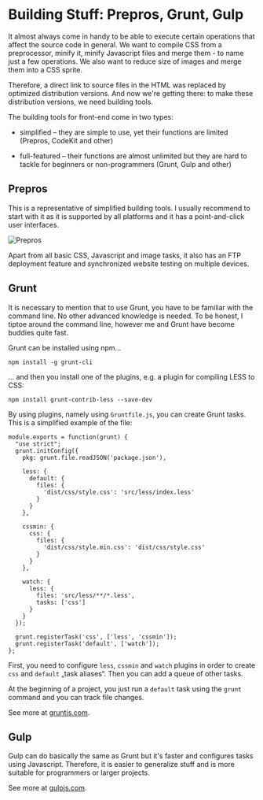 Building Stuff: Prepros, Grunt, Gulp
====================================

It almost always come in handy to be able to execute certain operations that
affect the source code in general. We want to compile CSS from a preprocessor,
minify it, minify Javascript files and merge them - to name just a few
operations. We also want to reduce size of images and merge them into a CSS
sprite.

Therefore, a direct link to source files in the HTML was replaced by optimized
distribution versions. And now we're getting there: to make these distribution
versions, we need building tools.

The building tools for front-end come in two types:

-   simplified – they are simple to use, yet their functions are limited
    (Prepros, CodeKit and other)

-   full-featured – their functions are almost unlimited but they are hard to
    tackle for beginners or non-programmers (Grunt, Gulp and other)

Prepros
-------

This is a representative of simplified building tools. I usually recommend to
start with it as it is supported by all platforms and it has a point-and-click
user interfaces.

![Prepros](<images/prepros.jpg>)

Apart from all basic CSS, Javascript and image tasks, it also has an FTP
deployment feature and synchronized website testing on multiple devices.

Grunt
-----

It is necessary to mention that to use Grunt, you have to be familiar with the
command line. No other advanced knowledge is needed. To be honest, I tiptoe
around the command line, however me and Grunt have become buddies quite fast.

Grunt can be installed using npm…

~~~~~~~~~~~~~~~~~~~~~~~~~~~~~~~~~~~~~~~~~~~~~~~~~~~~~~~~~~~~~~~~~~~~~~~~~~~~~~~~
npm install -g grunt-cli
~~~~~~~~~~~~~~~~~~~~~~~~~~~~~~~~~~~~~~~~~~~~~~~~~~~~~~~~~~~~~~~~~~~~~~~~~~~~~~~~

… and then you install one of the plugins, e.g. a plugin for compiling LESS to
CSS:

~~~~~~~~~~~~~~~~~~~~~~~~~~~~~~~~~~~~~~~~~~~~~~~~~~~~~~~~~~~~~~~~~~~~~~~~~~~~~~~~
npm install grunt-contrib-less --save-dev
~~~~~~~~~~~~~~~~~~~~~~~~~~~~~~~~~~~~~~~~~~~~~~~~~~~~~~~~~~~~~~~~~~~~~~~~~~~~~~~~

By using plugins, namely using `Gruntfile.js`, you can create Grunt tasks. This
is a simplified example of the file:

~~~~~~~~~~~~~~~~~~~~~~~~~~~~~~~~~~~~~~~~~~~~~~~~~~~~~~~~~~~~~~~~~~~~~~~~~~~~~~~~
module.exports = function(grunt) {
  "use strict";
  grunt.initConfig({
    pkg: grunt.file.readJSON('package.json'),

    less: {
      default: {
        files: {
          'dist/css/style.css': 'src/less/index.less'
        }
      }
    },

    cssmin: {
      css: {
        files: {
          'dist/css/style.min.css': 'dist/css/style.css'
        }
      }
    },

    watch: {
      less: {
        files: 'src/less/**/*.less',
        tasks: ['css']
      }
    }
  });

  grunt.registerTask('css', ['less', 'cssmin']);
  grunt.registerTask('default', ['watch']);
};
~~~~~~~~~~~~~~~~~~~~~~~~~~~~~~~~~~~~~~~~~~~~~~~~~~~~~~~~~~~~~~~~~~~~~~~~~~~~~~~~

First, you need to configure `less`, `cssmin` and `watch` plugins in order to
create `css` and `default` „task aliases“. Then you can add a queue of other
tasks.

At the beginning of a project, you just run a `default` task using the `grunt`
command and you can track file changes.

See more at [gruntjs.com](<http://gruntjs.com/>).

Gulp
----

Gulp can do basically the same as Grunt but it's faster and configures tasks
using Javascript. Therefore, it is easier to generalize stuff and is more
suitable for programmers or larger projects.

See more at [gulpjs.com](<http://gulpjs.com/>).
